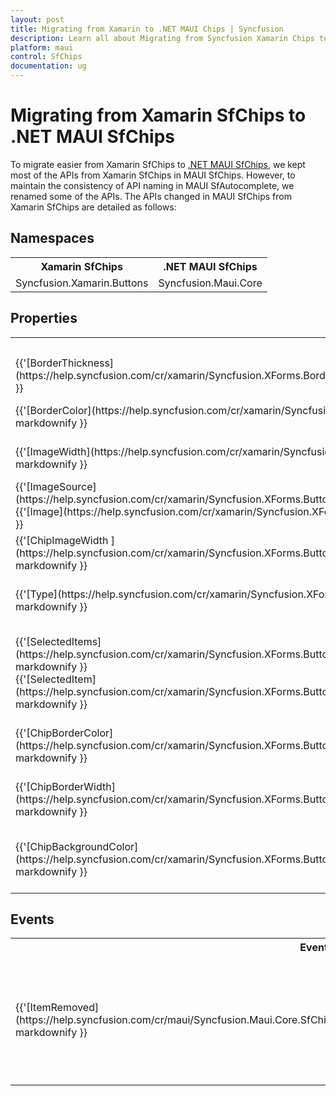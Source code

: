 ```yaml
---
layout: post
title: Migrating from Xamarin to .NET MAUI Chips | Syncfusion 
description: Learn all about Migrating from Syncfusion Xamarin Chips to Syncfusion .NET MAUI Chips control and more here.
platform: maui
control: SfChips
documentation: ug
---  
```


# Migrating from Xamarin SfChips to .NET MAUI SfChips 

To migrate easier from Xamarin SfChips to [.NET MAUI SfChips](https://help.syncfusion.com/cr/maui/Syncfusion.Maui.Core.SfChip.html), we kept most of the APIs from Xamarin SfChips in MAUI SfChips. However, to maintain the consistency of API naming in MAUI SfAutocomplete, we renamed some of the APIs. The APIs changed in MAUI SfChips from Xamarin SfChips are detailed as follows:

## Namespaces 

<table>
<tr>
<th>Xamarin SfChips</th>
<th>.NET MAUI SfChips</th></tr>
<tr>
<td>Syncfusion.Xamarin.Buttons</td>
<td>Syncfusion.Maui.Core</td></tr>
</table>

## Properties

<table> 
<tr>
<th>Xamarin SfChips</th>
<th>.NET MAUI SfChips</th>
<th>Description</th></tr>
<tr>
<td> {{'[BorderThickness](https://help.syncfusion.com/cr/xamarin/Syncfusion.XForms.Border.SfBorder.html#Syncfusion_XForms_Border_SfBorder_BorderThickness)'| markdownify }}</td>
<td> {{'[StrokeThickness](https://help.syncfusion.com/cr/maui/Syncfusion.Maui.Core.SfChip.html#Syncfusion_Maui_Core_SfChip_StrokeThickness)'| markdownify }}</td>
<td>Gets or sets the stroke thickness.</td></tr>
<tr>
<td> {{'[BorderColor](https://help.syncfusion.com/cr/xamarin/Syncfusion.XForms.Border.SfBorder.html#Syncfusion_XForms_Border_SfBorder_BorderColor)'| markdownify }}</td>
<td> {{'[Stroke](https://help.syncfusion.com/cr/maui/Syncfusion.Maui.Core.SfChip.html#Syncfusion_Maui_Core_SfChip_Stroke)'| markdownify }}</td>
<td>Gets or sets the color of the border.</td></tr>
<tr>
<td> {{'[ImageWidth](https://help.syncfusion.com/cr/xamarin/Syncfusion.XForms.Buttons.SfButton.html#Syncfusion_XForms_Buttons_SfButton_ImageWidth)'| markdownify }}</td>
<td> {{'[ImageSize](https://help.syncfusion.com/cr/maui/Syncfusion.Maui.Core.SfChip.html#Syncfusion_Maui_Core_SfChip_ImageSize)'| markdownify }}</td>
<td>Gets or sets the image size in chip.</td></tr>
<tr>
<td>{{'[ImageSource](https://help.syncfusion.com/cr/xamarin/Syncfusion.XForms.Buttons.SfButton.html#Syncfusion_XForms_Buttons_SfButton_ImageSource)'| markdownify }}<br/> {{'[Image](https://help.syncfusion.com/cr/xamarin/Syncfusion.XForms.Buttons.SfButton.html#Syncfusion_XForms_Buttons_SfButton_Image)'| markdownify }}</td>
<td>{{'[ImageSource](https://help.syncfusion.com/cr/maui/Syncfusion.Maui.Core.SfChip.html#Syncfusion_Maui_Core_SfChip_ImageSource)'| markdownify }}</td>
<td>Gets or sets the imagesource in chip.</td></tr>
<tr>
<td> {{'[ChipImageWidth ](https://help.syncfusion.com/cr/xamarin/Syncfusion.XForms.Buttons.SfChipGroup.html#Syncfusion_XForms_Buttons_SfChipGroup_ChipImageWidth)'| markdownify }}</td>
<td> {{'[ChipImageSize](https://help.syncfusion.com/cr/maui/Syncfusion.Maui.Core.SfChipGroup.html#Syncfusion_Maui_Core_SfChipGroup_ChipImageSize)'| markdownify }}</td>
<td>Gets or sets chipgroup image size.</td></tr>
<tr>
<td> {{'[Type](https://help.syncfusion.com/cr/xamarin/Syncfusion.XForms.Buttons.SfChipGroup.html#Syncfusion_XForms_Buttons_SfChipGroup_Type)'| markdownify }}</td>
<td> {{'[ChipType](https://help.syncfusion.com/cr/maui/Syncfusion.Maui.Core.SfChipGroup.html#Syncfusion_Maui_Core_SfChipGroup_ChipType)'| markdownify }} </td>
<td>Gets or sets the chip type in chipgroup.</td></tr>
<tr>
<td>{{'[SelectedItems](https://help.syncfusion.com/cr/xamarin/Syncfusion.XForms.Buttons.SfChipGroup.html#Syncfusion_XForms_Buttons_SfChipGroup_SelectedItems)'| markdownify }}<br/> {{'[SelectedItem](https://help.syncfusion.com/cr/xamarin/Syncfusion.XForms.Buttons.SfChipGroup.html#Syncfusion_XForms_Buttons_SfChipGroup_SelectedItem)'| markdownify }}</td>
<td>{{'[SelectedItem](https://help.syncfusion.com/cr/maui/Syncfusion.Maui.Core.SfChipGroup.html#Syncfusion_Maui_Core_SfChipGroup_SelectedItem)'| markdownify }}</td>
<td>Gets or sets the selected item for chip type filter and choice in chip group.</td></tr>

<tr>
<td> {{'[ChipBorderColor](https://help.syncfusion.com/cr/xamarin/Syncfusion.XForms.Buttons.SfChipGroup.html#Syncfusion_XForms_Buttons_SfChipGroup_ChipBorderColor)'| markdownify }}</td>
<td> {{'[ChipStroke](https://help.syncfusion.com/cr/maui/Syncfusion.Maui.Core.SfChipGroup.html#Syncfusion_Maui_Core_SfChipGroup_ChipStroke)'| markdownify }} </td>
<td>Gets or sets the border color in chip group.</td></tr>
<tr>
<td> {{'[ChipBorderWidth](https://help.syncfusion.com/cr/xamarin/Syncfusion.XForms.Buttons.SfChipGroup.html#Syncfusion_XForms_Buttons_SfChipGroup_ChipBorderWidth)'| markdownify }}</td>
<td> {{'[ChipStrokeThickness](https://help.syncfusion.com/cr/maui/Syncfusion.Maui.Core.SfChipGroup.html#Syncfusion_Maui_Core_SfChipGroup_ChipStrokeThickness)'| markdownify }} </td>
<td>Gets or sets the stroke thickness in chip group.</td></tr>
<tr>
<td> {{'[ChipBackgroundColor](https://help.syncfusion.com/cr/xamarin/Syncfusion.XForms.Buttons.SfChipGroup.html#Syncfusion_XForms_Buttons_SfChipGroup_ChipBackgroundColor)'| markdownify }}</td>
<td> {{'[ChipBackground](https://help.syncfusion.com/cr/maui/Syncfusion.Maui.Core.SfChipGroup.html#Syncfusion_Maui_Core_SfChipGroup_ChipBackground)'| markdownify }} </td>
<td>Gets or sets the background color in chip group.</td></tr>

</table> 


## Events

<table> 
<tr>
<th>Event Name</th>
<th>Xamarin SfChips</th>
<th>.NET MAUI SfChips</th>
<th>Description</th></tr>
<tr>
<td> {{'[ItemRemoved](https://help.syncfusion.com/cr/maui/Syncfusion.Maui.Core.SfChipGroup.html#Syncfusion_Maui_Core_SfChipGroup_ItemRemoved)'| markdownify }}</td>
<td>{{'[ItemRemovedEventArgs](https://help.syncfusion.com/cr/xamarin/Syncfusion.Buttons.XForms.SfChip.ItemRemovedEventArgs.html)'| markdownify }}<br/> <ul><li> {{'[RemovedItem](https://help.syncfusion.com/cr/xamarin/Syncfusion.Buttons.XForms.SfChip.ItemRemovedEventArgs.html#Syncfusion_Buttons_XForms_SfChip_ItemRemovedEventArgs_RemovedItem)'| markdownify }}</li></ul></td>
<td>{{'[SelectionChangedEventArgs](https://help.syncfusion.com/cr/maui/Syncfusion.Maui.Core.Chips.SelectionChangedEventArgs.html)'| markdownify }}<br/> <ul> <li> {{'[AddedItem](https://help.syncfusion.com/cr/maui/Syncfusion.Maui.Core.Chips.SelectionChangedEventArgs.html#Syncfusion_Maui_Core_Chips_SelectionChangedEventArgs_AddedItem)'| markdownify }} </li> <li>  {{'[RemovedItem](https://help.syncfusion.com/cr/maui/Syncfusion.Maui.Core.Chips.SelectionChangedEventArgs.html#Syncfusion_Maui_Core_Chips_SelectionChangedEventArgs_RemovedItem)'| markdownify }}</li> </ul></td>
<td>Raises when an item is removed from chipgroup. Returns the currently removed item.</td></tr>
</table> 


